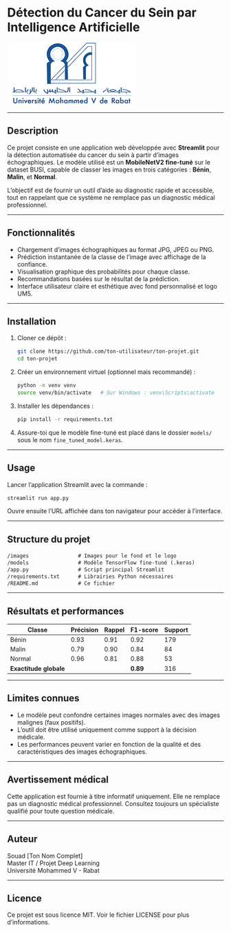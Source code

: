 
# Détection du Cancer du Sein par Intelligence Artificielle

![Logo UM5](images/logo_um5.png)

---

## Description

Ce projet consiste en une application web développée avec **Streamlit** pour la détection automatisée du cancer du sein à partir d’images échographiques. Le modèle utilisé est un **MobileNetV2 fine-tuné** sur le dataset BUSI, capable de classer les images en trois catégories : **Bénin**, **Malin**, et **Normal**.

L’objectif est de fournir un outil d’aide au diagnostic rapide et accessible, tout en rappelant que ce système ne remplace pas un diagnostic médical professionnel.

---

## Fonctionnalités

- Chargement d’images échographiques au format JPG, JPEG ou PNG.
- Prédiction instantanée de la classe de l’image avec affichage de la confiance.
- Visualisation graphique des probabilités pour chaque classe.
- Recommandations basées sur le résultat de la prédiction.
- Interface utilisateur claire et esthétique avec fond personnalisé et logo UM5.

---

## Installation

1. Cloner ce dépôt :
   ```bash
   git clone https://github.com/ton-utilisateur/ton-projet.git
   cd ton-projet
   ```

2. Créer un environnement virtuel (optionnel mais recommandé) :
   ```bash
   python -m venv venv
   source venv/bin/activate   # Sur Windows : venv\Scripts\activate
   ```

3. Installer les dépendances :
   ```bash
   pip install -r requirements.txt
   ```

4. Assure-toi que le modèle fine-tuné est placé dans le dossier `models/` sous le nom `fine_tuned_model.keras`.

---

## Usage

Lancer l’application Streamlit avec la commande :

```bash
streamlit run app.py
```

Ouvre ensuite l’URL affichée dans ton navigateur pour accéder à l’interface.

---

## Structure du projet

```
/images                # Images pour le fond et le logo
/models                # Modèle TensorFlow fine-tuné (.keras)
/app.py                # Script principal Streamlit
/requirements.txt      # Librairies Python nécessaires
/README.md             # Ce fichier
```

---

## Résultats et performances

| Classe    | Précision | Rappel | F1-score | Support |
|-----------|-----------|--------|----------|---------|
| Bénin     | 0.93      | 0.91   | 0.92     | 179     |
| Malin     | 0.79      | 0.90   | 0.84     | 84      |
| Normal    | 0.96      | 0.81   | 0.88     | 53      |
| **Exactitude globale** |           |        | **0.89**     | 316     |

---

## Limites connues

- Le modèle peut confondre certaines images normales avec des images malignes (faux positifs).
- L’outil doit être utilisé uniquement comme support à la décision médicale.
- Les performances peuvent varier en fonction de la qualité et des caractéristiques des images échographiques.

---

## Avertissement médical

Cette application est fournie à titre informatif uniquement. Elle ne remplace pas un diagnostic médical professionnel. Consultez toujours un spécialiste qualifié pour toute question médicale.

---

## Auteur

Souad [Ton Nom Complet]  
Master IT / Projet Deep Learning  
Université Mohammed V - Rabat  

---

## Licence

Ce projet est sous licence MIT. Voir le fichier LICENSE pour plus d’informations.

